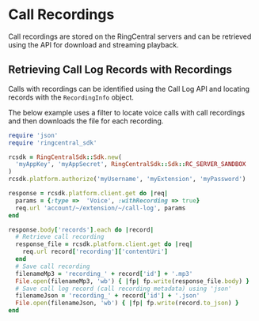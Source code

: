 # Call Recordings

Call recordings are stored on the RingCentral servers and can be retrieved using the API for download and streaming playback.

## Retrieving Call Log Records with Recordings

Calls with recordings can be identified using the Call Log API and locating records with the `RecordingInfo` object.

The below example uses a filter to locate voice calls with call recordings and then downloads the file for each recording.

```ruby
require 'json'
require 'ringcentral_sdk'

rcsdk = RingCentralSdk::Sdk.new(
  'myAppKey', 'myAppSecret', RingCentralSdk::Sdk::RC_SERVER_SANDBOX
)
rcsdk.platform.authorize('myUsername', 'myExtension', 'myPassword')

response = rcsdk.platform.client.get do |req|
  params = {:type =>  'Voice', :withRecording => true}
  req.url 'account/~/extension/~/call-log', params
end

response.body['records'].each do |record|
  # Retrieve call recording
  response_file = rcsdk.platform.client.get do |req|
    req.url record['recording']['contentUri']
  end
  # Save call recording
  filenameMp3 = 'recording_' + record['id'] + '.mp3'
  File.open(filenameMp3, 'wb') { |fp| fp.write(response_file.body) }
  # Save call log record (call recording metadata) using 'json'
  filenameJson = 'recording_' + record['id'] + '.json'
  File.open(filenameJson, 'wb') { |fp| fp.write(record.to_json) }
end
```